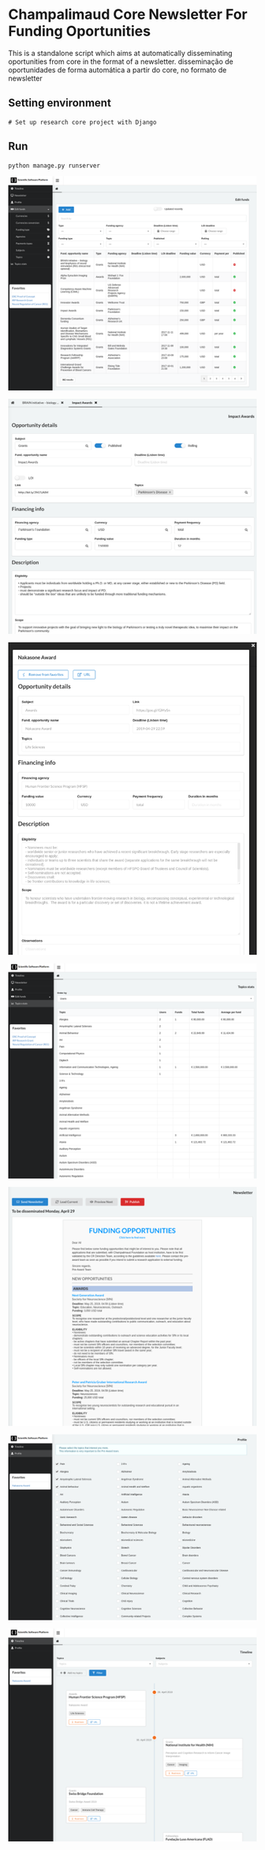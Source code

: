 # Champalimaud Core Newsletter For Funding Oportunities

This is a standalone script which aims at automatically disseminating oportunities from core in the format of a newsletter.
disseminação de oportunidades de forma automática a partir do core, no formato de newsletter

## Setting environment

	# Set up research core project with Django




## Run

	python manage.py runserver

![Fundings list](docs/images/fundings-list.png "Fundings list")

![Edit a funding opportunity](docs/images/funding-edit.png "Edit a funding opportunity")

![Funding popup](docs/images/funding-popup.png "Funding popup")

![Funding stats](docs/images/fundings-stats.png "Funding stats")

![Newsletter](docs/images/newsletter.png "Newsletter")

![Profile](docs/images/profile.png "Profile")	
	
![Timeline](docs/images/timeline.png "Timeline")
